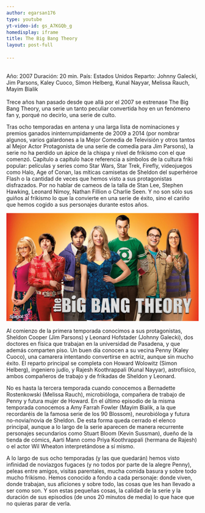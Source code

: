 ```yaml
---
author: egarsan176
type: youtube
yt-video-id: gs_A7KGQb_g
homedisplay: iframe
title: The Big Bang Theory
layout: post-full

---
```


<br>
Año: 2007
Duración: 20 min.
País: Estados Unidos
Reparto: Johnny Galecki, Jim Parsons, Kaley Cuoco, Simon Helberg, Kunal Nayyar, Melissa Rauch, Mayim Bialik
<br>
<br>
Trece años han pasado desde que allá por el 2007 se estrenase The Big Bang Theory, una serie un tanto peculiar convertida hoy en un fenómeno fan y, porqué no decirlo, una serie de culto.

Tras ocho temporadas en antena y una larga lista de nominaciones y premios ganados ininterrumpidamente de 2009 a 2014 (por nombrar algunos, varios galardones a la Mejor Comedia de Televisión y otros tantos al Mejor Actor Protagonista de una serie de comedia para Jim Parsons), la serie no ha perdido un ápice de la chispa y nivel de frikismo con el que comenzó. Capítulo a capítulo hace referencia a símbolos de la cultura friki popular: películas y series como Star Wars, Star Trek, Firefly, videojuegos como Halo, Age of Conan, las míticas camisetas de Sheldon del superhéroe Flash o la cantidad de veces que hemos visto a sus protagonistas disfrazados. Por no hablar de cameos de la talla de Stan Lee, Stephen Hawking, Leonard Nimoy, Nathan Fillion o Charlie Seen. Y no son sólo sus guiños al frikismo lo que la convierte en una serie de éxito, sino el cariño que hemos cogido a sus personajes durante estos años.


<img class="featimg" src="../img/big_bang.jpg" alt="big_bang.jpg">


Al comienzo de la primera temporada conocimos a sus protagonistas, Sheldon Cooper (Jim Parsons) y Leonard Hofstader (Johnny Galecki), dos doctores en física que trabajan en la universidad de Pasadena, y que además comparten piso. Un buen día conocen a su vecina Penny (Kaley Cuoco), una camarera intentando convertirse en actriz, aunque sin mucho éxito. El reparto principal se completa con Howard Wolowitz (Simon Helberg), ingeniero judío, y Rajesh Koothrappali (Kunal Nayyar), astrofísico, ambos compañeros de trabajo y de frikadas de Sheldon y Leonard.

No es hasta la tercera temporada cuando conocemos a Bernadette Rostenkowski (Melissa Rauch), microbióloga, compañera de trabajo de Penny y futura mujer de Howard. En el último episodio de la misma temporada conocemos a Amy Farrah Fowler (Mayim Bialik, a la que recordaréis de la famosa serie de los 90 Blossom), neurobióloga y futura no-novia/novia de Sheldon. De esta forma queda cerrado el elenco principal, aunque a lo largo de la serie aparecen de manera recurrente personajes secundarios como Stuart Bloom (Kevin Sussman), dueño de la tienda de cómics, Aarti Mann como Priya Koothrappali (hermana de Rajesh) o el actor Wil Wheaton interpretándose a sí mismo.

A lo largo de sus ocho temporadas (y las que quedarán) hemos visto infinidad de noviazgos fugaces (y no todos por parte de la alegre Penny), peleas entre amigos, visitas parentales, mucha comida basura y sobre todo mucho frikismo. Hemos conocido a fondo a cada personaje: donde viven, donde trabajan, sus aficiones y sobre todo, las cosas que les han llevado a ser como son. Y son estas pequeñas cosas, la calidad de la serie y la duración de sus episodios (de unos 20 minutos de media) lo que hace que no quieras parar de verla.
